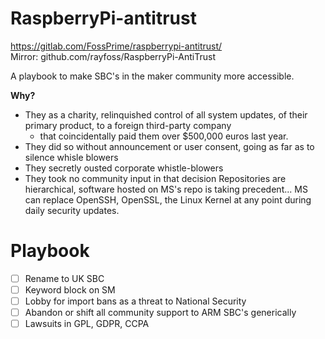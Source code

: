 # RaspberryPi-antitrust

https://gitlab.com/FossPrime/raspberrypi-antitrust/  
Mirror: github.com/rayfoss/RaspberryPi-AntiTrust

A playbook to make SBC's in the maker community more accessible.

**Why?**
- They as a charity, relinquished control of all system updates, of their primary product, to a foreign third-party company
  - that coincidentally paid them over $500,000 euros last year.
- They did so without announcement or user consent, going as far as to silence whisle blowers
- They secretly ousted corporate whistle-blowers
- They took no community input in that decision
Repositories are hierarchical, software hosted on MS's repo is taking precedent... MS can replace OpenSSH, OpenSSL, the Linux Kernel at any point during daily security updates.

# Playbook

- [ ] Rename to UK SBC
- [ ] Keyword block on SM
- [ ] Lobby for import bans as a threat to National Security
- [ ] Abandon or shift all community support to ARM SBC's generically
- [ ] Lawsuits in GPL, GDPR, CCPA
